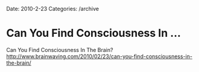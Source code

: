 Date: 2010-2-23
Categories: /archive

# Can You Find Consciousness In ...

Can You Find Consciousness In The Brain? <a href="http://www.brainwaving.com/2010/02/23/can-you-find-consciousness-in-the-brain/" rel="nofollow">http://www.brainwaving.com/2010/02/23/can-you-find-consciousness-in-the-brain/</a>
